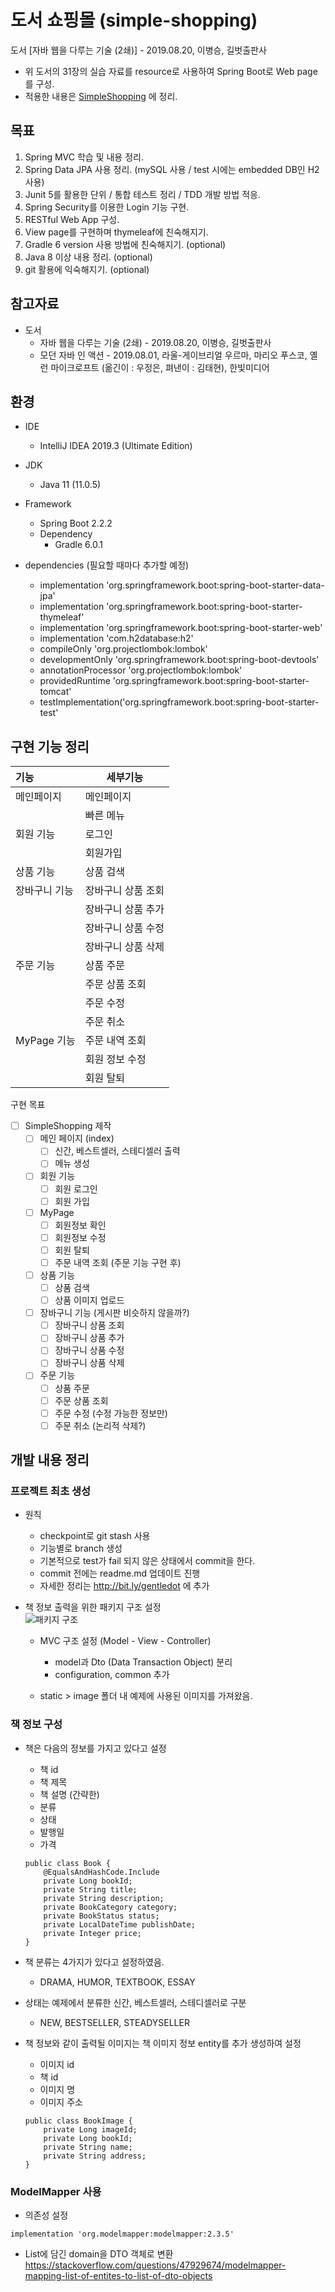 # 도서 쇼핑몰 (simple-shopping)
도서 [자바 웹을 다루는 기술 (2쇄)] - 2019.08.20, 이병승, 길벗출판사  

- 위 도서의 31장의 실습 자료를 resource로 사용하여 Spring Boot로 Web page를 구성.
- 적용한 내용은 [SimpleShopping](https://www.notion.so/gentledot/simple-shopping-179fe46cbcec419aba1d7dcc0fe3d285) 에 정리.

## 목표
1. Spring MVC 학습 및 내용 정리.
1. Spring Data JPA 사용 정리. (mySQL 사용 / test 시에는 embedded DB인 H2 사용)
1. Junit 5를 활용한 단위 / 통합 테스트 정리 / TDD 개발 방법 적응.
1. Spring Security를 이용한 Login 기능 구현.
1. RESTful Web App 구성.
1. View page를 구현하며 thymeleaf에 친숙해지기.
1. Gradle 6 version 사용 방법에 친숙해지기. (optional)
1. Java 8 이상 내용 정리. (optional)
1. git 활용에 익숙해지기. (optional)

## 참고자료
- 도서
    - 자바 웹을 다루는 기술 (2쇄) - 2019.08.20, 이병승, 길벗출판사
    - 모던 자바 인 액션 - 2019.08.01, 라울-게이브리얼 우르마, 마리오 푸스코, 옐런 마이크로프트 (옮긴이 : 우정은, 펴낸이 : 김태현), 한빛미디어
    
## 환경
- IDE
    - IntelliJ IDEA 2019.3 (Ultimate Edition)

- JDK
    - Java 11 (11.0.5)

- Framework
    - Spring Boot 2.2.2
    - Dependency
        - Gradle 6.0.1

- dependencies (필요할 때마다 추가할 예정)
    - implementation 'org.springframework.boot:spring-boot-starter-data-jpa'
    - implementation 'org.springframework.boot:spring-boot-starter-thymeleaf'
    - implementation 'org.springframework.boot:spring-boot-starter-web'
    - implementation 'com.h2database:h2'
    - compileOnly 'org.projectlombok:lombok'
    - developmentOnly 'org.springframework.boot:spring-boot-devtools'
    - annotationProcessor 'org.projectlombok:lombok'
    - providedRuntime 'org.springframework.boot:spring-boot-starter-tomcat'
    - testImplementation('org.springframework.boot:spring-boot-starter-test'


## 구현 기능 정리

| 기능 | 세부기능 |
| :--- | --- |
| 메인페이지    | 메인페이지         |
|               | 빠른 메뉴          |
| 회원 기능     | 로그인             |
|               | 회원가입           |
| 상품 기능     | 상품 검색          |
| 장바구니 기능 | 장바구니 상품 조회 |
|               | 장바구니 상품 추가 |
|               | 장바구니 상품 수정 |
|               | 장바구니 상품 삭제 |
| 주문 기능     | 상품 주문          |
|               | 주문 상품 조회     |
|               | 주문 수정          |
|               | 주문 취소          |
| MyPage 기능   | 주문 내역 조회     |
|               | 회원 정보 수정     |
|               | 회원 탈퇴          |

구현 목표
- [ ]  SimpleShopping 제작
   - [ ]  메인 페이지 (index)
       - [ ]  신간, 베스트셀러, 스테디셀러 출력
       - [ ]  메뉴 생성
   - [ ]  회원 기능
       - [ ]  회원 로그인
       - [ ]  회원 가입
   - [ ]  MyPage
       - [ ]  회원정보 확인
       - [ ]  회원정보 수정
       - [ ]  회원 탈퇴
       - [ ]  주문 내역 조회 (주문 기능 구현 후)
   - [ ]  상품 기능
       - [ ]  상품 검색
       - [ ]  상품 이미지 업로드
   - [ ]  장바구니  기능 (게시판 비슷하지 않을까?)
       - [ ]  장바구니 상품 조회
       - [ ]  장바구니 상품 추가
       - [ ]  장바구니 상품 수정
       - [ ]  장바구니 상품 삭제
   - [ ]  주문 기능
       - [ ]  상품 주문
       - [ ]  주문 상품 조회
       - [ ]  주문 수정 (수정 가능한 정보만)
       - [ ]  주문 취소 (논리적 삭제?)   

## 개발 내용 정리

### 프로젝트 최초 생성
- 원칙
    - checkpoint로 git stash 사용
    - 기능별로 branch 생성
    - 기본적으로 test가 fail 되지 않은 상태에서 commit을 한다.
    - commit 전에는 readme.md 업데이트 진행
    - 자세한 정리는 http://bit.ly/gentledot 에 추가
    
- 책 정보 출력을 위한 패키지 구조 설정  
   ![패키지 구조](images/structure.JPG "패키지 구조 최초생성")
   
   - MVC 구조 설정 (Model - View - Controller)
        - model과 Dto (Data Transaction Object) 분리
        - configuration, common 추가
   
   - static > image 폴더 내 예제에 사용된 이미지를 가져왔음.
    

### 책 정보 구성
- 책은 다음의 정보를 가지고 있다고 설정
    - 책 id
    - 책 제목
    - 책 설명 (간략한)
    - 분류
    - 상태
    - 발행일
    - 가격
    
    ```
    public class Book {
        @EqualsAndHashCode.Include
        private Long bookId;
        private String title;
        private String description;
        private BookCategory category;
        private BookStatus status;
        private LocalDateTime publishDate;
        private Integer price;
    }
    ```
- 책 분류는 4가지가 있다고 설정하였음. 
    - DRAMA, HUMOR, TEXTBOOK, ESSAY
    
- 상태는 예제에서 분류한 신간, 베스트셀러, 스테디셀러로 구분
    - NEW, BESTSELLER, STEADYSELLER

- 책 정보와 같이 출력될 이미지는 책 이미지 정보 entity를 추가 생성하여 설정
    - 이미지 id
    - 책 id
    - 이미지 명
    - 이미지 주소
      
    ```
    public class BookImage {
        private Long imageId;
        private Long bookId;
        private String name;
        private String address;
    }
    ```

### ModelMapper 사용
- 의존성 설정
```
implementation 'org.modelmapper:modelmapper:2.3.5'
```

- List에 담긴 domain을 DTO 객체로 변환
https://stackoverflow.com/questions/47929674/modelmapper-mapping-list-of-entites-to-list-of-dto-objects